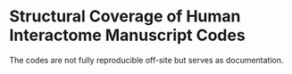 # Structural Coverage of Human Interactome Manuscript Codes

The codes are not fully reproducible off-site but serves as documentation.
